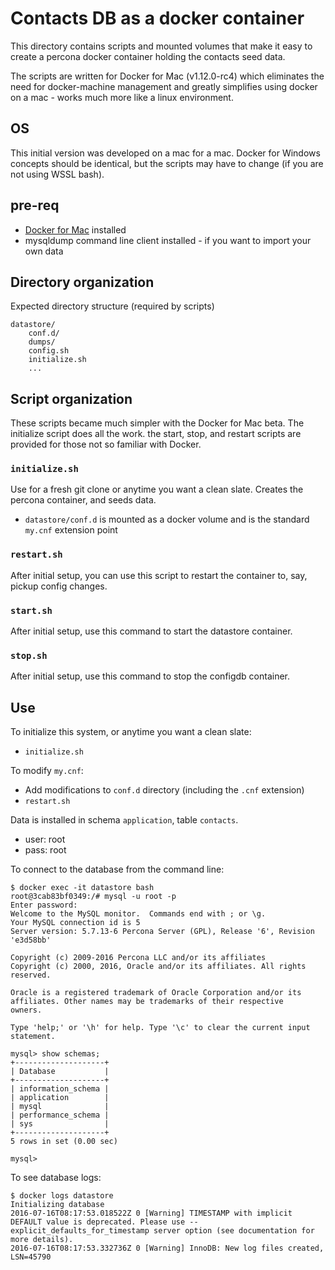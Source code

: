 # Contacts DB as a docker container

This directory contains scripts and mounted volumes that make it easy to create a percona docker container holding the contacts seed data.

The scripts are written for Docker for Mac (v1.12.0-rc4) which eliminates the need for docker-machine management and greatly simplifies using docker on a mac - works much more like a linux environment.

## OS

This initial version was developed on a mac for a mac. Docker for Windows concepts should be identical, but the scripts may have to change (if you are not using WSSL bash). 

## pre-req

- [Docker for Mac](https://docs.docker.com/engine/installation/) installed
- mysqldump command line client installed - if you want to import your own data

## Directory organization

Expected directory structure (required by scripts)

```
datastore/
    conf.d/
    dumps/
    config.sh
    initialize.sh
    ...
```

## Script organization

These scripts became much simpler with the Docker for Mac beta. The initialize script does all the work. the start, stop, and restart scripts are provided for those not so familiar with Docker.

### `initialize.sh`

Use for a fresh git clone or anytime you want a clean slate. Creates the percona container, and seeds data.

- `datastore/conf.d` is mounted as a docker volume and is the standard `my.cnf` extension point

### `restart.sh`

After initial setup, you can use this script to restart the container to, say, pickup config changes.

### `start.sh`

After initial setup, use this command to start the datastore container.

### `stop.sh`

After initial setup, use this command to stop the configdb container.



## Use

To initialize this system, or anytime you want a clean slate:

- `initialize.sh`

To modify `my.cnf`:

- Add modifications to `conf.d` directory (including the `.cnf` extension)
- `restart.sh`

Data is installed in schema `application`, table `contacts`.

- user: root
- pass: root

To connect to the database from the command line:

```shell
$ docker exec -it datastore bash
root@3cab83bf0349:/# mysql -u root -p
Enter password:
Welcome to the MySQL monitor.  Commands end with ; or \g.
Your MySQL connection id is 5
Server version: 5.7.13-6 Percona Server (GPL), Release '6', Revision 'e3d58bb'

Copyright (c) 2009-2016 Percona LLC and/or its affiliates
Copyright (c) 2000, 2016, Oracle and/or its affiliates. All rights reserved.

Oracle is a registered trademark of Oracle Corporation and/or its
affiliates. Other names may be trademarks of their respective
owners.

Type 'help;' or '\h' for help. Type '\c' to clear the current input statement.

mysql> show schemas;
+--------------------+
| Database           |
+--------------------+
| information_schema |
| application        |
| mysql              |
| performance_schema |
| sys                |
+--------------------+
5 rows in set (0.00 sec)

mysql>
```

To see database logs:

```shell
$ docker logs datastore
Initializing database
2016-07-16T08:17:53.018522Z 0 [Warning] TIMESTAMP with implicit DEFAULT value is deprecated. Please use --explicit_defaults_for_timestamp server option (see documentation for more details).
2016-07-16T08:17:53.332736Z 0 [Warning] InnoDB: New log files created, LSN=45790
```
